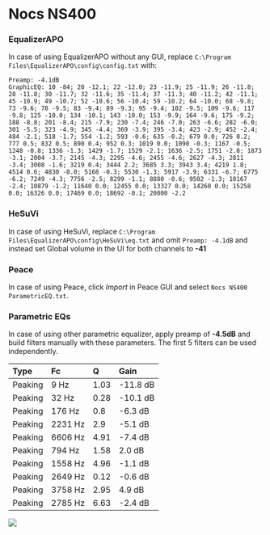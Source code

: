 # Nocs NS400

### EqualizerAPO
In case of using EqualizerAPO without any GUI, replace `C:\Program Files\EqualizerAPO\config\config.txt`
with:
```
Preamp: -4.1dB
GraphicEQ: 10 -84; 20 -12.1; 22 -12.0; 23 -11.9; 25 -11.9; 26 -11.8; 28 -11.8; 30 -11.7; 32 -11.6; 35 -11.4; 37 -11.3; 40 -11.2; 42 -11.1; 45 -10.9; 49 -10.7; 52 -10.6; 56 -10.4; 59 -10.2; 64 -10.0; 68 -9.8; 73 -9.6; 78 -9.5; 83 -9.4; 89 -9.3; 95 -9.4; 102 -9.5; 109 -9.6; 117 -9.8; 125 -10.0; 134 -10.1; 143 -10.0; 153 -9.9; 164 -9.6; 175 -9.2; 188 -8.8; 201 -8.4; 215 -7.9; 230 -7.4; 246 -7.0; 263 -6.6; 282 -6.0; 301 -5.5; 323 -4.9; 345 -4.4; 369 -3.9; 395 -3.4; 423 -2.9; 452 -2.4; 484 -2.1; 518 -1.7; 554 -1.2; 593 -0.6; 635 -0.2; 679 0.0; 726 0.2; 777 0.5; 832 0.5; 890 0.4; 952 0.3; 1019 0.0; 1090 -0.3; 1167 -0.5; 1248 -0.8; 1336 -1.3; 1429 -1.7; 1529 -2.1; 1636 -2.5; 1751 -2.8; 1873 -3.1; 2004 -3.7; 2145 -4.3; 2295 -4.6; 2455 -4.6; 2627 -4.3; 2811 -3.4; 3008 -1.6; 3219 0.4; 3444 2.2; 3685 3.3; 3943 3.4; 4219 1.8; 4514 0.6; 4830 -0.0; 5168 -0.3; 5530 -1.3; 5917 -3.9; 6331 -6.7; 6775 -6.2; 7249 -4.3; 7756 -2.5; 8299 -1.1; 8880 -0.6; 9502 -1.3; 10167 -2.4; 10879 -1.2; 11640 0.0; 12455 0.0; 13327 0.0; 14260 0.0; 15258 0.0; 16326 0.0; 17469 0.0; 18692 -0.1; 20000 -2.2
```

### HeSuVi
In case of using HeSuVi, replace `C:\Program Files\EqualizerAPO\config\HeSuVi\eq.txt` and omit `Preamp:
-4.1dB` and instead set Global volume in the UI for both channels to **-41**

### Peace
In case of using Peace, click *Import* in Peace GUI and select `Nocs NS400 ParametricEQ.txt`.

### Parametric EQs
In case of using other parametric equalizer, apply preamp of **-4.5dB** and build filters manually with
these parameters. The first 5 filters can be used independently.

| Type    | Fc      |    Q | Gain     |
|:--------|:--------|:-----|:---------|
| Peaking | 9 Hz    | 1.03 | -11.8 dB |
| Peaking | 32 Hz   | 0.28 | -10.1 dB |
| Peaking | 176 Hz  | 0.8  | -6.3 dB  |
| Peaking | 2231 Hz | 2.9  | -5.1 dB  |
| Peaking | 6606 Hz | 4.91 | -7.4 dB  |
| Peaking | 794 Hz  | 1.58 | 2.0 dB   |
| Peaking | 1558 Hz | 4.96 | -1.1 dB  |
| Peaking | 2649 Hz | 0.12 | -0.6 dB  |
| Peaking | 3758 Hz | 2.95 | 4.9 dB   |
| Peaking | 2785 Hz | 6.63 | -2.4 dB  |

![](https://raw.githubusercontent.com/jaakkopasanen/AutoEq/master/results/headphonecom/sbaf-serious/Nocs%20NS400/Nocs%20NS400.png)